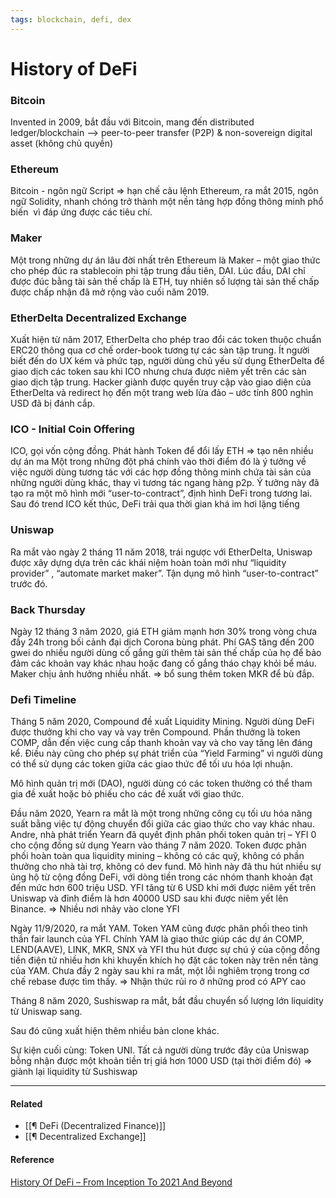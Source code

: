 ```yaml
---
tags: blockchain, defi, dex
---
```


# History of DeFi

### Bitcoin
Invented in 2009, bắt đầu với Bitcoin, mang đến distributed ledger/blockchain --> peer-to-peer transfer (P2P) & non-sovereign digital asset (không chủ quyền)

### Ethereum
Bitcoin - ngôn ngữ Script => hạn chế câu lệnh
Ethereum, ra mắt 2015, ngôn ngữ Solidity, nhanh chóng trở thành một nền tảng hợp đồng thông minh phổ biến  vì đáp ứng được các tiêu chí.

### Maker
Một trong những dự án lâu đời nhất trên Ethereum là Maker – một giao thức cho phép đúc ra stablecoin phi tập trung đầu tiên, DAI. Lúc đầu, DAI chỉ được đúc bằng tài sản thế chấp là ETH, tuy nhiên số lượng tài sản thế chấp được chấp nhận đã mở rộng vào cuối năm 2019.

### EtherDelta Decentralized Exchange
Xuất hiện từ năm 2017, EtherDelta cho phép trao đổi các token thuộc chuẩn ERC20 thông qua cơ chế order-book tương tự các sàn tập trung.
Ít người biết đến do UX kém và phức tạp, người dùng chủ yếu sử dụng EtherDelta để giao dịch các token sau khi ICO nhưng chưa được niêm yết trên các sàn giao dịch tập trung.
Hacker giành được quyền truy cập vào giao diện của EtherDelta và redirect họ đến một trang web lừa đảo – ước tính 800 nghìn USD đã bị đánh cắp.

### ICO - Initial Coin Offering
ICO, gọi vốn cộng đồng. Phát hành Token để đổi lấy ETH => tạo nên nhiều dự án ma
Một trong những đột phá chính vào thời điểm đó là ý tưởng về việc người dùng tương tác với các hợp đồng thông minh chứa tài sản của những người dùng khác, thay vì tương tác ngang hàng p2p. Ý tưởng này đã tạo ra một mô hình mới “user-to-contract”, định hình DeFi trong tương lai.
Sau đó trend ICO kết thúc, DeFi trải qua thời gian khá im hơi lặng tiếng

### Uniswap
Ra mắt vào ngày 2 tháng 11 năm 2018, trái ngược với EtherDelta, Uniswap được xây dựng dựa trên các khái niệm hoàn toàn mới như “liquidity provider” , “automate market maker”. Tận dụng mô hình “user-to-contract” trước đó.

### Back Thursday
Ngày 12 tháng 3 năm 2020, giá ETH giảm mạnh hơn 30% trong vòng chưa đầy 24h trong bối cảnh đại dịch Corona bùng phát. 
Phí GAS tăng đến 200 gwei do nhiều người dùng cố gắng gửi thêm tài sản thế chấp của họ để bảo đảm các khoản vay khác nhau hoặc đang cố gắng tháo chạy khỏi bể máu. 
Maker chịu ảnh hưởng nhiều nhất. => bổ sung thêm token MKR để bù đắp.

### Defi Timeline
Tháng 5 năm 2020, Compound đề xuất Liquidity Mining. Người dùng DeFi được thưởng khi cho vay và vay trên Compound. Phần thưởng là token COMP, dẫn đến việc cung cấp thanh khoản vay và cho vay tăng lên đáng kể. Điều này cũng cho phép sự phát triển của “Yield Farming” vì người dùng có thể sử dụng các token giữa các giao thức để tối ưu hóa lợi nhuận.

Mô hình quản trị mới (DAO), người dùng có các token thưởng có thể tham gia đề xuất hoặc bỏ phiếu cho các đề xuất với giao thức.

Đầu năm 2020, Yearn ra mắt là một trong những công cụ tối ưu hóa năng suất bằng việc tự động chuyển đổi giữa các giao thức cho vay khác nhau. Andre, nhà phát triển Yearn đã quyết định phân phối token quản trị – YFI 0 cho cộng đồng sử dụng Yearn vào tháng 7 năm 2020. Token được phân phối hoàn toàn qua liquidity mining – không có các quỹ, không có phần thưởng cho nhà tài trợ, không có dev fund. Mô hình này đã thu hút nhiều sự ủng hộ từ cộng đồng DeFi, với dòng tiền trong các nhóm thanh khoản đạt đến mức hơn 600 triệu USD. YFI tăng từ 6 USD khi mới được niêm yết trên Uniswap và đỉnh điểm là hơn 40000 USD sau khi được niêm yết lên Binance.  => Nhiều nơi nhảy vào clone YFI 

Ngày 11/9/2020, ra mắt YAM. Token YAM cũng được phân phối theo tinh thần fair launch của YFI. Chính YAM là giao thức giúp các dự án COMP, LEND(AAVE), LINK, MKR, SNX và YFI thu hút được sự chú ý của cộng đồng tiền điện tử nhiều hơn khi khuyến khích họ đặt các token này trên nền tảng của YAM. Chưa đầy 2 ngày sau khi ra mắt, một lỗi nghiêm trọng trong cơ chế rebase được tìm thấy. => Nhận thức rủi ro ở những prod có APY cao

Tháng 8 năm 2020, Sushiswap ra mắt, bắt đầu chuyển số lượng lớn liquidity từ Uniswap sang.

Sau đó cũng xuất hiện thêm nhiều bản clone khác.

Sự kiện cuối cùng: Token UNI. Tất cả người dùng trước đây của Uniswap bỗng nhận được một khoản tiền trị giá hơn 1000 USD (tại thời điểm đó) => giành lại liquidity từ Sushiswap

---
#### Related

- [[¶  DeFi (Decentralized Finance)]]
- [[¶ Decentralized Exchange]]

#### Reference
[History Of DeFi – From Inception To 2021 And Beyond](https://finematics.com/history-of-defi-explained/)